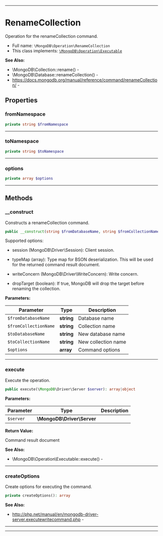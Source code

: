 ***

# RenameCollection

Operation for the renameCollection command.

* Full name: `\MongoDB\Operation\RenameCollection`
* This class implements:
  [`\MongoDB\Operation\Executable`](./Executable.md)

**See Also:**

* \MongoDB\Collection::rename() -
* \MongoDB\Database::renameCollection() -
* https://docs.mongodb.org/manual/reference/command/renameCollection/ -

## Properties

### fromNamespace

```php
private string $fromNamespace
```

***

### toNamespace

```php
private string $toNamespace
```

***

### options

```php
private array $options
```

***

## Methods

### __construct

Constructs a renameCollection command.

```php
public __construct(string $fromDatabaseName, string $fromCollectionName, string $toDatabaseName, string $toCollectionName, array $options = []): mixed
```

Supported options:

* session (MongoDB\Driver\Session): Client session.

* typeMap (array): Type map for BSON deserialization. This will be used
  for the returned command result document.

* writeConcern (MongoDB\Driver\WriteConcern): Write concern.

* dropTarget (boolean): If true, MongoDB will drop the target before
  renaming the collection.

**Parameters:**

| Parameter | Type | Description |
|-----------|------|-------------|
| `$fromDatabaseName` | **string** | Database name |
| `$fromCollectionName` | **string** | Collection name |
| `$toDatabaseName` | **string** | New database name |
| `$toCollectionName` | **string** | New collection name |
| `$options` | **array** | Command options |

***

### execute

Execute the operation.

```php
public execute(\MongoDB\Driver\Server $server): array|object
```

**Parameters:**

| Parameter | Type | Description |
|-----------|------|-------------|
| `$server` | **\MongoDB\Driver\Server** |  |

**Return Value:**

Command result document

**See Also:**

* \MongoDB\Operation\Executable::execute() -

***

### createOptions

Create options for executing the command.

```php
private createOptions(): array
```

**See Also:**

* http://php.net/manual/en/mongodb-driver-server.executewritecommand.php -

***


***

